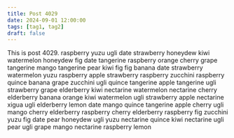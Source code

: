 ```yaml
---
title: Post 4029
date: 2024-09-01 12:00:00
tags: [tag1, tag2]
draft: false
---
```

This is post 4029.
raspberry
yuzu
ugli
date
strawberry
honeydew
kiwi
watermelon
honeydew
fig
date
tangerine
raspberry
orange
cherry
grape
tangerine
mango
tangerine
pear
kiwi
fig
fig
banana
date
strawberry
watermelon
yuzu
raspberry
apple
strawberry
raspberry
zucchini
raspberry
quince
banana
grape
zucchini
ugli
quince
tangerine
apple
tangerine
ugli
strawberry
grape
elderberry
kiwi
nectarine
watermelon
nectarine
cherry
elderberry
banana
orange
kiwi
watermelon
ugli
strawberry
apple
nectarine
xigua
ugli
elderberry
lemon
date
mango
quince
tangerine
apple
cherry
ugli
mango
cherry
elderberry
raspberry
cherry
elderberry
raspberry
fig
zucchini
yuzu
fig
date
pear
honeydew
ugli
yuzu
nectarine
quince
kiwi
nectarine
ugli
pear
ugli
grape
mango
nectarine
raspberry
lemon
